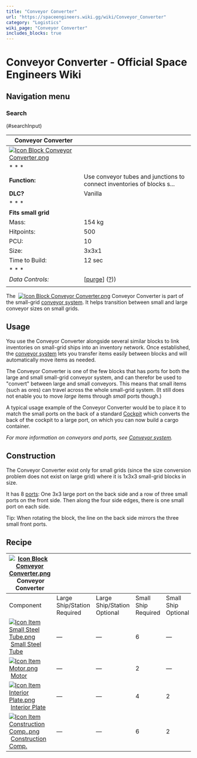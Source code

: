 ```yaml
---
title: "Conveyor Converter"
url: "https://spaceengineers.wiki.gg/wiki/Conveyor_Converter"
category: "Logistics"
wiki_page: "Conveyor Converter"
includes_blocks: true
---
```


# Conveyor Converter - Official Space Engineers Wiki

## Navigation menu

### Search

(#searchInput)

| Conveyor Converter |     |
| --- | --- |
| [![Icon Block Conveyor Converter.png](https://spaceengineers.wiki.gg/images/f/f6/Icon_Block_Conveyor_Converter.png?e0ddc1)](https://spaceengineers.wiki.gg/wiki/File:Icon_Block_Conveyor_Converter.png) |     |
| * * * |     |
| **Function:** | Use conveyor tubes and junctions to connect inventories of blocks s... |
| **DLC?** | Vanilla |
| * * * |     |
| **Fits small grid** |     |
| Mass: | 154 kg |
| Hitpoints: | 500 |
| PCU: | 10  |
| Size: | 3x3x1 |
| Time to Build: | 12 sec |
| * * * |     |
| _Data Controls:_ | \[[purge](https://spaceengineers.wiki.gg/wiki/Conveyor_Converter?action=purge)\] ([?](https://spaceengineers.wiki.gg/wiki/Template:Info_Block))) |
|     |     |

The  [![Icon Block Conveyor Converter.png](https://spaceengineers.wiki.gg/images/thumb/f/f6/Icon_Block_Conveyor_Converter.png/21px-Icon_Block_Conveyor_Converter.png?e0ddc1)](https://spaceengineers.wiki.gg/wiki/Conveyor_Converter "Conveyor Converter") Conveyor Converter is part of the small-grid [conveyor system](https://spaceengineers.wiki.gg/wiki/Conveyor_system "Conveyor system"). It helps transition between small and large conveyor sizes on small grids.

## Usage

You use the Conveyor Converter alongside several similar blocks to link inventories on small-grid ships into an inventory network. Once established, the [conveyor system](https://spaceengineers.wiki.gg/wiki/Conveyor_system "Conveyor system") lets you transfer items easily between blocks and will automatically move items as needed.

The Conveyor Converter is one of the few blocks that has ports for both the large and small small-grid conveyor system, and can therefor be used to "convert" between large and small conveyors. This means that small items (such as ores) can travel across the whole small-grid system. (It still does not enable you to move _large_ items through _small_ ports though.)

A typical usage example of the Conveyor Converter would be to place it to match the small ports on the back of a standard [Cockpit](https://spaceengineers.wiki.gg/wiki/Cockpit "Cockpit") which converts the back of the cockpit to a large port, on which you can now build a cargo container.

_For more information on conveyors and ports, see [Conveyor system](https://spaceengineers.wiki.gg/wiki/Conveyor_system "Conveyor system")._

## Construction

The Conveyor Converter exist only for small grids (since the size conversion problem does not exist on large grid) where it is 1x3x3 small-grid blocks in size.

It has 8 [ports](https://spaceengineers.wiki.gg/wiki/Port "Port"): One 3x3 large port on the back side and a row of three small ports on the front side. Then along the four side edges, there is one small port on each side.

Tip: When rotating the block, the line on the back side mirrors the three small front ports.

## Recipe

| [![Icon Block Conveyor Converter.png](https://spaceengineers.wiki.gg/images/thumb/f/f6/Icon_Block_Conveyor_Converter.png/21px-Icon_Block_Conveyor_Converter.png?e0ddc1)](https://spaceengineers.wiki.gg/wiki/Conveyor_Converter "Conveyor Converter") Conveyor Converter |     |     |     |     |
| --- | --- | --- | --- | --- |
| Component | Large Ship/Station  <br>Required | Large Ship/Station  <br>Optional | Small Ship  <br>Required | Small Ship  <br>Optional |
| [![Icon Item Small Steel Tube.png](https://spaceengineers.wiki.gg/images/thumb/f/f7/Icon_Item_Small_Steel_Tube.png/21px-Icon_Item_Small_Steel_Tube.png?4fe418)](https://spaceengineers.wiki.gg/wiki/Small_Steel_Tube "Small Steel Tube") [Small Steel Tube](https://spaceengineers.wiki.gg/wiki/Small_Steel_Tube "Small Steel Tube") | —   | —   | 6   | —   |
| [![Icon Item Motor.png](https://spaceengineers.wiki.gg/images/thumb/2/2c/Icon_Item_Motor.png/21px-Icon_Item_Motor.png?4a2f3f)](https://spaceengineers.wiki.gg/wiki/Motor "Motor") [Motor](https://spaceengineers.wiki.gg/wiki/Motor "Motor") | —   | —   | 2   | —   |
| [![Icon Item Interior Plate.png](https://spaceengineers.wiki.gg/images/thumb/7/77/Icon_Item_Interior_Plate.png/21px-Icon_Item_Interior_Plate.png?d80f8e)](https://spaceengineers.wiki.gg/wiki/Interior_Plate "Interior Plate") [Interior Plate](https://spaceengineers.wiki.gg/wiki/Interior_Plate "Interior Plate") | —   | —   | 4   | 2   |
| [![Icon Item Construction Comp..png](https://spaceengineers.wiki.gg/images/thumb/4/45/Icon_Item_Construction_Comp..png/21px-Icon_Item_Construction_Comp..png?cdc26f)](https://spaceengineers.wiki.gg/wiki/Construction_Comp. "Construction Comp.") [Construction Comp.](https://spaceengineers.wiki.gg/wiki/Construction_Comp. "Construction Comp.") | —   | —   | 6   | 2   |